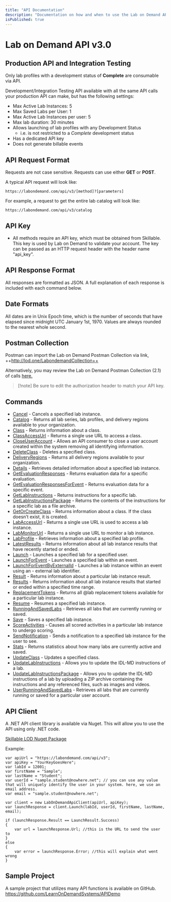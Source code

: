 ```yaml
---
title: "API Documentation"
description: "Documentation on how and when to use the Lab on Demand API."
isPublished: true
---
```


# Lab on Demand API v3.0

## Production API and Integration Testing

Only lab profiles with a development status of **Complete** are consumable  via API. 

Development/Integration Testing API available with all the same API calls your production API can make, but has the following settings:
- Max Active Lab Instances: 5
- Max Saved Labs per User: 1
- Max Active Lab Instances per user: 5
- Max lab duration: 30 minutes
- Allows launching of lab profiles with any Development Status
    - i.e. is not restricted to a _Complete_ development status
- Has a dedicated API key
- Does not generate billable events

## API Request Format

Requests are not case sensitive. Requests can use either **GET** or **POST**. 

A typical API request will look like:

`https://labondemand.com/api/v3/[method]?[parameters]`

For example, a request to get the entire lab catalog will look like:

`https://labondemand.com/api/v3/catalog`


## API Key
- All methods require an API key, which must be obtained from Skillable. This key is used by Lab on Demand to validate your account. The key can be passed as an HTTP request header with the header name "api_key".

## API Response Format

All responses are formatted as JSON. A full explanation of each response is included with each command below.

## Date Formats

All dates are in Unix Epoch time, which is the number of seconds that have elapsed since midnight UTC January 1st, 1970. Values are always rounded to the nearest whole second.

## Postman Collection

Postman can import the Lab on Demand Postman Collection via link, ++http://lod.one/LabondemandCollection++

Alternatively, you may review the Lab on Demand Postman Collection (2.1) of calls [here.](Lab-on-Demand.postman_collection.json)

>[!note] Be sure to edit the authorization header to match your API key.

## Commands
- [Cancel](lod-api-cancel.md) - Cancels a specified lab instance.
- [Catalog](lod-api-catalog.md) - Returns all lab series, lab profiles, and delivery regions available to your organization.
- [Class](lod-api-class.md) - Returns information about a class.
- [ClassAccessUrl](lod-api-classaccessurl.md) - Returns a single use URL to access a class.
- [CloseUserAccount](lod-api-close-user-account.md) - Allows an API consumer to close a user account created within the system removing all identifying information.
- [DeleteClass](lod-api-delete-class.md) - Deletes a specified class.
- [DeliveryRegions](lod-api-delivery-regions.md) - Returns all delivery regions available to your organization.
- [Details](lod-api-details.md) - Retrieves detailed information about a specified lab instance.
- [GetEvaluationResponses](lod-api-get-evaluations-responses.md) - Returns evaluation data for a specific evaluation.
- [GetEvaluationResponsesForEvent](lod-api-get-evaluations-responses-for-event.md) - Returns evaluation data for a specific event.
- [GetLabInstructions](lod-api-get-lab-instructions.md) - Returns instructions for a specific lab.
- [GetLabInstructionsPackage](lod-api-get-lab-instructions-package.md) - Returns the contents of the instructions for a specific lab as a file archive.
- [GetOrCreateClass](lod-api-get-or-create-class.md) - Returns information about a class. If the class doesn’t exist, it is created.
- [LabAccessUrl](lod-api-lab-access-url.md) - Returns a single use URL is used to access a lab instance.
- [LabMonitorUrl](lod-api-lab-monitor-url.md) - Returns a single use URL to monitor a lab instance. 
- [LabProfile](lod-api-lab-profile.md) - Retrieves information about a specified lab profile.
- [LatestResults](lod-api-latest-results.md) - Returns information about all lab instance results that have recently started or ended.
- [Launch](lod-api-launch.md) - Launches a specified lab for a specified user.
- [LaunchForEvent](lod-api-launch-for-event.md) - Launches a specified lab within an event.
- [LaunchForEventByExternalId](lod-api-launch-for-event-by-external-id.md) - Launches a lab instance within an event using an - external lab identifier.
- [Result](lod-api-result.md) - Returns information about a particular lab instance result.
- [Results](lod-api-results.md) - Returns information about all lab instance results that started or ended within a specified time range.
- [ReplacementTokens](lod-api-replacementtokens.md) - Returns all @lab replacement tokens available for a particular lab instance.
- [Resume](lod-api-resume.md) - Resumes a specified lab instance.
- [RunningAndSavedLabs](lod-api-running-and-saved-labs.md) - Retrieves all labs that are currently running or saved.
- [Save](lod-api-save.md) - Saves a specified lab instance.
- [ScoreActivities](lod-api-score-activities.md) - Causes all scored activities in a particular lab instance to undergo scoring.
- [SendNotification](lod-api-send-notification.md) - Sends a notification to a specified lab instance for the user to see.
- [Stats](lod-api-stats.md) - Returns statistics about how many labs are currently active and saved.
- [UpdateClass](lod-api-update-class.md) - Updates a specified class.
- [UpdateLabInstructions](lod-api-update-lab-instructions.md) - Allows you to update the IDL-MD instructions of a lab.
- [UpdateLabInstructionsPackage](lod-api-update-lab-instructions-package.md) - Allows you to update the IDL-MD instructions of a lab by uploading a ZIP archive containing the instructions and any referenced files, such as images and videos.
- [UserRunningAndSavedLabs](lod-api-user-running-and-saved-labs.md) - Retrieves all labs that are currently running or saved for a particular user account.

## API Client
A .NET API client library is available via Nuget. This will allow you to use the API using only .NET code. 

[Skillable LOD Nuget Package](https://www.nuget.org/packages/LearnOnDemandSystems.OneLearnLOD.OneLearnLODAPIClient/)

Example:

```linenums
var apiUrl = "https://labondemand.com/api/v3";
var apiKey = "YourKeyGoesHere";
var labId = 12001; 
var firstName = "Sample";
var lastName = "Student";
var userId = "sample.student@nowhere.net"; // you can use any value that will uniquely identify the user in your system. here, we use an email address.
var email = "sample.student@nowhere.net";

var client = new LabOnDemandApiClient(apiUrl, apiKey);
var launchResponse = client.Launch(labId, userId, firstName, lastName, email);

if (launchResponse.Result == LaunchResult.Success)
{
    var url = launchResponse.Url; //this is the URL to send the user to
}
else
{
    var error = launchResponse.Error; //this will explain what went wrong
}
```

## Sample Project
A sample project that utilizes many API functions is available on GitHub. https://github.com/LearnOnDemandSystems/APIDemo
